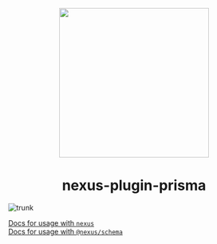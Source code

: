 <p align="center">
  <img src="https://i.imgur.com/8qvElTM.png" width="300" align="center" />
  <h1 align="center">nexus-plugin-prisma</h1>
</p>

![trunk](https://github.com/graphql-nexus/nexus-plugin-prisma/workflows/trunk/badge.svg)

[Docs for usage with `nexus`](https://www.nexusjs.org/#/plugins/prisma)  
[Docs for usage with `@nexus/schema`](https://nexusjs.org/#/components/schema/plugins/prisma)
